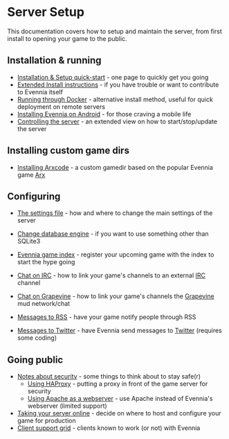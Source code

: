 # Server Setup 

This documentation covers how to setup and maintain the server, from first install to opening your game to the public.

## Installation & running 

- [Installation & Setup quick-start](Setup-Quickstart) - one page to quickly get you going
- [Extended Install instructions](Extended-Installation) - if you have trouble or want to contribute to Evennia itself
- [Running through Docker](Running-Evennia-in-Docker) - alternative install method, useful for quick deployment on remote servers
- [Installing Evennia on Android](Installing-on-Android) - for those craving a mobile life
- [Controlling the server](Start-Stop-Reload) - an extended view on how to start/stop/update the server

## Installing custom game dirs

- [Installing Arxcode](Arxcode-installing-help) - a custom gamedir based on the popular Evennia game [Arx](https://play.arxgame.org/)

## Configuring

- [The settings file](Settings-File) - how and where to change the main settings of the server
- [Change database engine](Choosing-An-SQL-Server) - if you want to use something other than SQLite3
- [Evennia game index](Evennia-Game-Index) - register your upcoming game with the index to start the hype going


- [Chat on IRC](IRC) - how to link your game's channels to an external [IRC](https://en.wikipedia.org/wiki/Internet_Relay_Chat) channel
- [Chat on Grapevine](Grapevine) - how to link your game's channels the [Grapevine](https://grapevine.haus/) mud network/chat
- [Messages to RSS](RSS) - have your game notify people through RSS
- [Messages to Twitter](How-to-connect-Evennia-to-Twitter) - have Evennia send messages to [Twitter](https://twitter.com/) (requires some coding)

## Going public 

- [Notes about security](Security) - some things to think about to stay safe(r)
    - [Using HAProxy](HAProxy-Config) - putting a proxy in front of the game server for security
    - [Using Apache as a webserver](Apache-Config) - use Apache instead of Evennia's webserver (limited support)
- [Taking your server online](Online-Setup) - decide on where to host and configure your game for production
- [Client support grid](Client-Support-Grid) - clients known to work (or not) with Evennia
